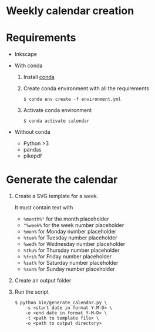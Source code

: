 Weekly calendar creation
========================

# Requirements

- Inkscape
- With conda

    1. Install [conda](https://docs.conda.io/en/latest/miniconda.html)
    2. Create conda environment with all the requirements

        ```
        $ conda env create -f environment.yml
        ```

    3. Activate conda environment

        ```
        $ conda activate calendar
        ```

- Without conda

    - Python >3
    - pandas
    - pikepdf

# Generate the calendar

1. Create a SVG template for a week.

    It must contain text with
    - `%month%"` for the month placeholder
    - `"%week%` for the week number placeholder
    - `%mon%` for Monday number placeholder
    - `%tue%` for Tuesday number placeholder
    - `%wed%` for Wednesday number placeholder
    - `%thu%` for Thursday number placeholder
    - `%fri%` for Friday number placeholder
    - `%sat%` for Saturday number placeholder
    - `%sun%` for Sunday number placeholder

2. Create an output folder
3. Run the script

    ```
    $ python bin/generate_calendar.py \
        -s <start date in format Y-M-D> \
        -e <end date in format Y-M-D> \
        -t <path to template file> \
        -o <path to output directory>
    ```


